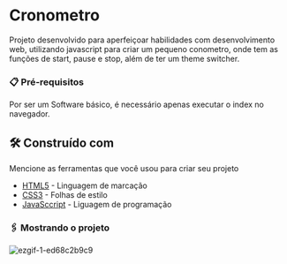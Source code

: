 # Cronometro

Projeto desenvolvido para aperfeiçoar habilidades com desenvolvimento web, utilizando javascript para criar um pequeno conometro, onde tem as funções de start, pause e stop, além de ter um theme switcher. 

### 📋 Pré-requisitos

Por ser um Software básico, é necessário apenas executar o index no navegador.

## 🛠️ Construído com

Mencione as ferramentas que você usou para criar seu projeto

* [HTML5](https://developer.mozilla.org/pt-BR/docs/Web/HTML) - Linguagem de marcação
* [CSS3](https://developer.mozilla.org/pt-BR/docs/Web/CSS) - Folhas de estilo
* [JavaSccript](https://developer.mozilla.org/pt-BR/docs/Web/JavaScript) - Liguagem de programação

### 🖇️ Mostrando o projeto


![ezgif-1-ed68c2b9c9](https://github.com/pedrohma07/Cronometro/assets/87721963/73d6ca9d-8a7d-46eb-b615-24c5e363ee93)
